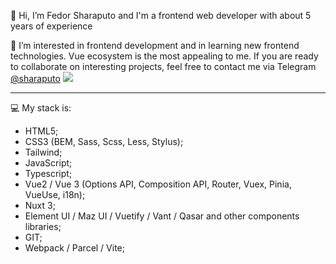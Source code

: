 👋 Hi, I’m Fedor Sharaputo and I'm a frontend web developer with about 5 years of experience

👀 I’m interested in frontend development and in learning new frontend technologies. Vue ecosystem is the most appealing to me. If you are ready to collaborate on interesting projects, feel free to contact me via Telegram [@sharaputo](https://tttttt.me/sharaputo)
![](https://drive.google.com/file/d/1WalyWuBpdMILL_WEXVtX2mS1-zU1_hRJ/view?usp=sharing)

---

💻 My stack is:
 * HTML5;
 * CSS3 (BEM, Sass, Scss, Less, Stylus);
 * Tailwind;
 * JavaScript;
 * Typescript;
 * Vue2 / Vue 3 (Options API, Composition API, Router, Vuex, Pinia, VueUse, i18n);
 * Nuxt 3;
 * Element UI / Maz UI / Vuetify / Vant / Qasar and other components libraries;
 * GIT; 
 * Webpack / Parcel / Vite;
